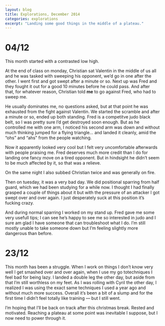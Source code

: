 ```yaml
---
layout: blog
title: Explorations, December 2014
categories: explorations
excerpt: "Landing some good things in the middle of a plateau."
---
```

# 04/12

This month started with a contrasted low high.

At the end of class on monday, Christian sat Valentin in the middle of us all and he was tasked with sweeping his opponent, we’d go in one after the other. I went first and got swept after a minute or so. Next up was Fred and they fought it out for a good 10 minutes before he could pass. And after that, for whatever reason, Christian told **me** to go against Fred, who had to sweep me.

He usually dominates me, no questions asked, but at that point he was exhausted from the fight against Valentin. We started the scramble and after a minute or so, ended up both standing. Fred is a competitve judo black belt, so I was pretty sure I’d get destroyed soon enough. But as he controlled me with one arm, I noticed his second arm was down and without much thinking jumped for a flying triangle… and landed it cleanly, amid the “ohs” and “ahs” from the people watching.

Now it apparently looked very cool but I felt very uncomfortable afterwards with people praising me. Fred deserves much more credit than I do for landing one fancy move on a tired opponent. But in hindsight he didn’t seem to be much affected by it, so that was a relieve.

On the same night I also subbed Christian twice and was generally on fire.

Then on tuesday, it was a very bad day. We did positional sparring from half guard, which we had been studying for a while now. I thought I had finally grasped a couple of things about it but with the pressure of an attacker I got swept over and over again. I just desperately suck at this position it’s fucking crazy.

And during normal sparring I worked on my stand up. Fred gave me some very usefull tips; I can see he’s happy to see me so interested in judo and I sure am glad I have someone that can troubleshoot what I do. I’m still mostly unable to take someone down but I’m feeling slightly more dangerous than before.

# 23/12

This month has been a struggle. When I work on things I don’t know very well I get smashed over and over again, when I use my go totechniques I feel bad for being lazy. I landed a double leg the other day, but aside from that I’m still worthless on my feet. As I was rolling with Cyril the other day, I realized I was using the exact same techniques I used a year ago and without much more success. Overall it’s been a bit of a slump and for the first time I didn’t feel totally like training — but I still went.

I’m hoping that I’ll be back on track after this christmas break. Rested and motivated. Reaching a plateau at some point was inevitable I suppose, but I now need to power through it.